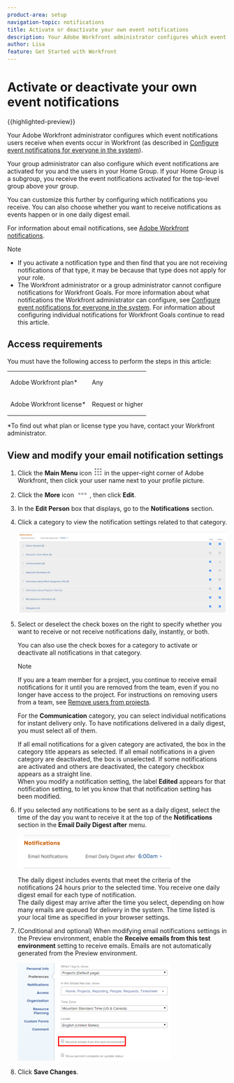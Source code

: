 ```yaml
---
product-area: setup
navigation-topic: notifications
title: Activate or deactivate your own event notifications
description: Your Adobe Workfront administrator configures which event notifications users receive when events occur in Workfront.
author: Lisa
feature: Get Started with Workfront
---
```


# Activate or deactivate your own event notifications

{{highlighted-preview}}

Your Adobe Workfront administrator configures which event notifications users receive when events occur in Workfront (as described in [Configure event notifications for everyone in the system](../../administration-and-setup/manage-workfront/emails/configure-event-notifications-for-everyone-in-the-system.md)).

Your group administrator can also configure which event notifications are activated for you and the users in your Home Group. If your Home Group is a subgroup, you receive the event notifications activated for the top-level group above your group.

You can customize this further by configuring which notifications you receive. You can also choose whether you want to receive notifications as events happen or in one daily digest email.

For information about email notifications, see [Adobe Workfront notifications](../../workfront-basics/using-notifications/wf-notifications.md).

>[!NOTE]
>
>* If you activate a notification type and then find that you are not receiving notifications of that type, it may be because that type does not apply for your role.
>* The Workfront administrator or a group administrator cannot configure notifications for Workfront Goals. For more information about what notifications the Workfront administrator can configure, see [Configure event notifications for everyone in the system](../../administration-and-setup/manage-workfront/emails/configure-event-notifications-for-everyone-in-the-system.md). For information about configuring individual notifications for Workfront Goals continue to read this article. 
>

## Access requirements

You must have the following access to perform the steps in this article:

<table style="table-layout:auto"> 
 <col> 
 </col> 
 <col> 
 </col> 
 <tbody> 
  <tr> 
   <td role="rowheader">Adobe Workfront plan*</td> 
   <td> <p>Any</p> </td> 
  </tr> 
  <tr> 
   <td role="rowheader">Adobe Workfront license*</td> 
   <td> <p>Request or higher</p> </td> 
  </tr> 
 </tbody> 
</table>

&#42;To find out what plan or license type you have, contact your Workfront administrator.

## View and modify your email notification settings

1. Click the **Main Menu** icon ![](assets/main-menu-icon.png) in the upper-right corner of Adobe Workfront, then click your user name next to your profile picture.

1. Click the **More** icon ![](assets/more-icon.png) , then click **Edit**.

1. In the **Edit Person** box that displays, go to the **Notifications** section.

1. Click a category to view the notification settings related to that category.

   ![](assets/my-profile-notifications.png)

1. Select or deselect the check boxes on the right to specify whether you want to receive or not receive notifications daily, instantly, or both.

   You can also use the check boxes for a category to activate or deactivate all notifications in that category.

   >[!NOTE]
   >
   >If you are a team member for a project, you continue to receive email notifications for it until you are removed from the team, even if you no longer have access to the project. For instructions on removing users from a team, see [Remove users from projects](../../manage-work/projects/manage-projects/remove-users-from-projects.md).

   For the **Communication** category, you can select individual notifications for instant delivery only. To have notifications delivered in a daily digest, you must select all of them.

   If all email notifications for a given category are activated, the box in the category title appears as selected. If all email notifications in a given category are deactivated, the box is unselected. If some notifications are activated and others are deactivated, the category checkbox appears as a straight line.  
   When you modify a notification setting, the label **Edited** appears for that notification setting, to let you know that that notification setting has been modified.

1. If you selected any notifications to be sent as a daily digest, select the time of the day you want to receive it at the top of the **Notifications** section in the **Email Daily Digest after** menu.

   ![](assets/digest-time-stamp-my-settings-350x78.png)

   The daily digest includes events that meet the criteria of the notifications 24 hours prior to the selected time. You receive one daily digest email for each type of notification.  
   The daily digest may arrive after the time you select, depending on how many emails are queued for delivery in the system. The time listed is your local time as specified in your browser settings.

1. (Conditional and optional) When modifying email notifications settings in the Preview environment, enable the **Receive emails from this test environment** setting to receive emails. Emails are not automatically generated from the Preview environment.

   ![](assets/receive-emails-from-sandbox-setting-edit-350x223.png)

1. Click **Save Changes**.

